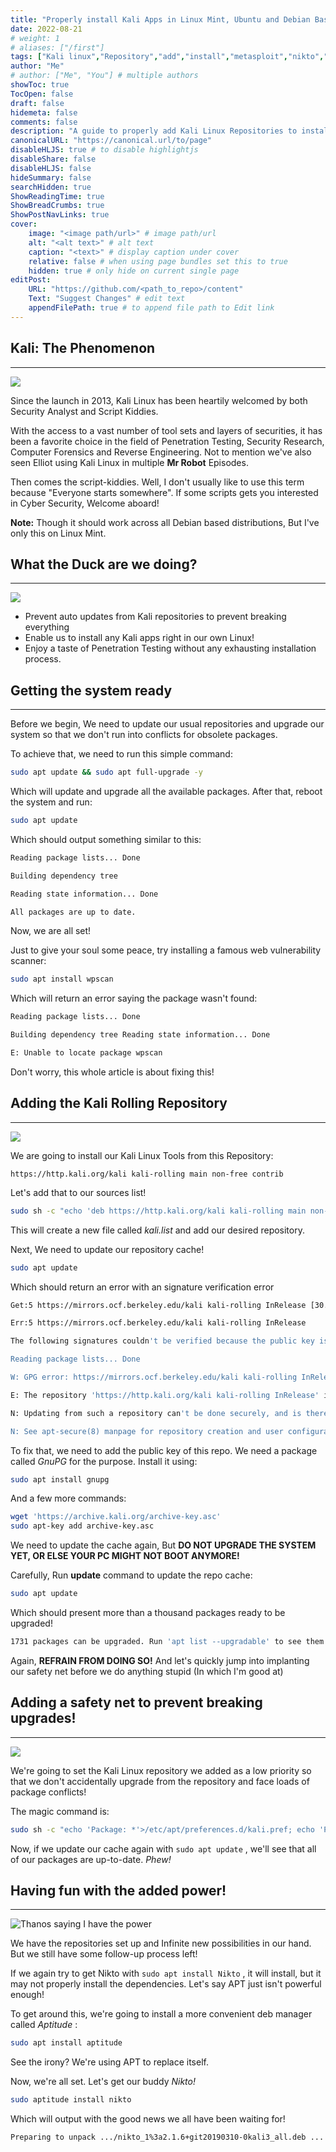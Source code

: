 ```yaml
---
title: "Properly install Kali Apps in Linux Mint, Ubuntu and Debian Based Distributions!"
date: 2022-08-21
# weight: 1
# aliases: ["/first"]
tags: ["Kali linux","Repository","add","install","metasploit","nikto","nmap","nethunter"]
author: "Me"
# author: ["Me", "You"] # multiple authors
showToc: true
TocOpen: false
draft: false
hidemeta: false
comments: false
description: "A guide to properly add Kali Linux Repositories to install Kali Apps without facing any breaking changes"
canonicalURL: "https://canonical.url/to/page"
disableHLJS: true # to disable highlightjs
disableShare: false
disableHLJS: false
hideSummary: false
searchHidden: true
ShowReadingTime: true
ShowBreadCrumbs: true
ShowPostNavLinks: true
cover:
    image: "<image path/url>" # image path/url
    alt: "<alt text>" # alt text
    caption: "<text>" # display caption under cover
    relative: false # when using page bundles set this to true
    hidden: true # only hide on current single page
editPost:
    URL: "https://github.com/<path_to_repo>/content"
    Text: "Suggest Changes" # edit text
    appendFilePath: true # to append file path to Edit link
---
```


## Kali: The Phenomenon
---

![](https://c.tenor.com/73bhaYAl0moAAAAC/yes-oh.gif)

Since the launch in 2013, Kali Linux has been heartily welcomed by both Security Analyst and Script Kiddies.

With the access to a vast number of tool sets and layers of securities, it has been a favorite choice in the field of Penetration Testing, Security Research, Computer Forensics and Reverse Engineering. Not to mention we've also seen Elliot using Kali Linux in multiple **Mr Robot** Episodes.

Then comes the script-kiddies. Well, I don't usually like to use this term because "Everyone starts somewhere". If some scripts gets you interested in Cyber Security, Welcome aboard!

**Note:** Though it should work across all Debian based distributions, But I've only this on Linux Mint.

## What the Duck are we doing?
---
![](https://c.tenor.com/wRKppcFJEe8AAAAC/ducks.gif)
- Prevent auto updates from Kali repositories to prevent breaking everything
- Enable us to install any Kali apps right in our own Linux!
- Enjoy a taste of Penetration Testing without any exhausting installation process.

## Getting the system ready
---

Before we begin, We need to update our usual repositories and upgrade our system so that we don't run into conflicts for obsolete packages.

To achieve that, we need to run this simple command:

```BASH
sudo apt update && sudo apt full-upgrade -y
```

Which will update and upgrade all the available packages. After that, reboot the system and run:

```BASH
sudo apt update
```

Which should output something similar to this:

```Bash
Reading package lists... Done

Building dependency tree  

Reading state information... Done

All packages are up to date.
```

Now, we are all set!

Just to give your soul some peace, try installing a famous web vulnerability scanner:

```BASH
sudo apt install wpscan
```

Which will return an error saying the package wasn't found:

```Bash
Reading package lists... Done 

Building dependency tree Reading state information... Done

E: Unable to locate package wpscan
```

Don't worry, this whole article is about fixing this!

## Adding the Kali Rolling Repository

---

![](https://c.tenor.com/lBp_H83I7AEAAAAC/morpheus-matrix-fight.gif)

We are going to install our Kali Linux Tools from this Repository:

`https://http.kali.org/kali kali-rolling main non-free contrib`

Let's add that to our sources list!

```Bash
sudo sh -c "echo 'deb https://http.kali.org/kali kali-rolling main non-free contrib' > /etc/apt/sources.list.d/kali.list"
```

This will create a new file called *kali.list* and add our desired repository.

Next, We need to update our repository cache!

```Bash
sudo apt update
```

Which should return an error with an signature verification error

```bash
Get:5 https://mirrors.ocf.berkeley.edu/kali kali-rolling InRelease [30.5 kB]

Err:5 https://mirrors.ocf.berkeley.edu/kali kali-rolling InRelease

The following signatures couldn't be verified because the public key is not available: NO_PUBKEY ED444FF07D8D0BF6

Reading package lists... Done

W: GPG error: https://mirrors.ocf.berkeley.edu/kali kali-rolling InRelease: The following signatures couldn't be verified because the public key is not available: NO_PUBKEY ED444FF07D8D0BF6

E: The repository 'https://http.kali.org/kali kali-rolling InRelease' is not signed.

N: Updating from such a repository can't be done securely, and is therefore disabled by default.

N: See apt-secure(8) manpage for repository creation and user configuration details.
```

To fix that, we need to add the public key of this repo. We need a package called *GnuPG* for the purpose. Install it using:

```Bash
sudo apt install gnupg
```

And a few more commands:

```bash
wget 'https://archive.kali.org/archive-key.asc'
sudo apt-key add archive-key.asc
```

We need to update the cache again, But **DO NOT UPGRADE THE SYSTEM YET, OR ELSE YOUR PC MIGHT NOT BOOT ANYMORE!**

Carefully, Run **update** command to update the repo cache:

```bash
sudo apt update
```

Which should present more than a thousand packages ready to be upgraded!

```bash
1731 packages can be upgraded. Run 'apt list --upgradable' to see them
```

Again, **REFRAIN FROM DOING SO!** And let's quickly jump into implanting our safety net before we do anything stupid (In which I'm good at)

## Adding a safety net to prevent breaking upgrades!

---
![](https://c.tenor.com/w_wba2G4ipUAAAAC/stay-safe-safety.gif)

We're going to set the Kali Linux repository we added as a low priority so that we don't accidentally upgrade from the repository and face loads of package conflicts!

The magic command is:

```bash
sudo sh -c "echo 'Package: *'>/etc/apt/preferences.d/kali.pref; echo 'Pin: release a=kali-rolling'>>/etc/apt/preferences.d/kali.pref; echo 'Pin-Priority: 50'>>/etc/apt/preferences.d/kali.pref"
```

Now, if we update our cache again with `sudo apt update` , we'll see that all of our packages are up-to-date. *Phew!*

## Having fun with the added power!
---

![Thanos saying I have the power](https://c.tenor.com/l1fTQixBIMoAAAAd/avengers-thanos.gif)

We have the repositories set up and Infinite new possibilities in our hand. But we still have some follow-up process left!

If we again try to get Nikto with `sudo apt install Nikto` , it will install, but it may not properly install the dependencies. Let's say APT just isn't powerful enough!

To get around this, we're going to install a more convenient deb manager called *Aptitude* :

```bash
sudo apt install aptitude
```

See the irony? We're using APT to replace itself.

Now, we're all set. Let's get our buddy *Nikto!*

```Bash
sudo aptitude install nikto
```

Which will output with the good news we all have been waiting for!

```bash
Preparing to unpack .../nikto_1%3a2.1.6+git20190310-0kali3_all.deb ...                                                 Unpacking nikto (1:2.1.6+git20190310-0kali3) ...                                                                       Setting up nikto (1:2.1.6+git20190310-0kali3) ... 
```


